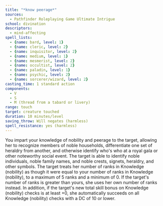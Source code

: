 ```yaml
---
title: "*know peerage*"
sources:
  - Pathfinder Roleplaying Game Ultimate Intrigue
school: divination
descriptors:
  - mind-affecting
spell_lists:
  - {name: bard, level: 1}
  - {name: cleric, level: 2}
  - {name: inquisitor, level: 2}
  - {name: medium, level: 1}
  - {name: mesmerist, level: 2}
  - {name: occultist, level: 2}
  - {name: paladin, level: 1}
  - {name: psychic, level: 2}
  - {name: sorcerer/wizard, level: 2}
casting_time: 1 standard action
components:
  - V
  - S
  - M (thread from a tabard or livery)
range: touch
target: creature touched
duration: 10 minutes/level
saving_throw: Will negates (harmless)
spell_resistance: yes (harmless)
---
```


You impart your knowledge of nobility and peerage to the target, allowing her to recognize members of noble households, differentiate one set of heraldry from another, and otherwise identify who's who at a royal gala or other noteworthy social event. The target is able to identify noble individuals, noble family names, and noble crests, signets, heraldry, and other symbols. The target treats her number of ranks in Knowledge (nobility) as though it were equal to your number of ranks in Knowledge (nobility), to a maximum of 5 ranks and a minimum of 0. If the target's number of ranks is greater than yours, she uses her own number of ranks instead. In addition, if the target's new total skill bonus on Knowledge (nobility) checks is at least +0, she automatically succeeds on all Knowledge (nobility) checks with a DC of 10 or lower.

